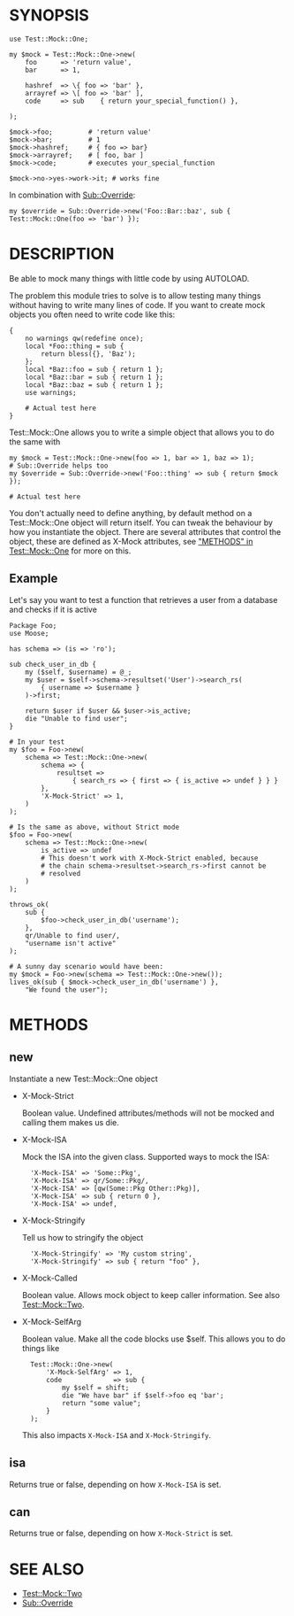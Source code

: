 # SYNOPSIS

    use Test::Mock::One;

    my $mock = Test::Mock::One->new(
        foo      => 'return value',
        bar      => 1,

        hashref  => \{ foo => 'bar' },
        arrayref => \[ foo => 'bar' ],
        code     => sub    { return your_special_function() },

    );

    $mock->foo;         # 'return value'
    $mock->bar;         # 1
    $mock->hashref;     # { foo => bar}
    $mock->arrayref;    # [ foo, bar ]
    $mock->code;        # executes your_special_function

    $mock->no->yes->work->it; # works fine

In combination with [Sub::Override](https://metacpan.org/pod/Sub::Override):

    my $override = Sub::Override->new('Foo::Bar::baz', sub { Test::Mock::One(foo => 'bar') });

# DESCRIPTION

Be able to mock many things with little code by using AUTOLOAD.

The problem this module tries to solve is to allow testing many things
without having to write many lines of code. If you want to create mock objects
you often need to write code like this:

    {
        no warnings qw(redefine once);
        local *Foo::thing = sub {
            return bless({}, 'Baz');
        };
        local *Baz::foo = sub { return 1 };
        local *Baz::bar = sub { return 1 };
        local *Baz::baz = sub { return 1 };
        use warnings;

        # Actual test here
    }

Test::Mock::One allows you to write a simple object that allows you to do the same with

    my $mock = Test::Mock::One->new(foo => 1, bar => 1, baz => 1);
    # Sub::Override helps too
    my $override = Sub::Override->new('Foo::thing' => sub { return $mock });

    # Actual test here

You don't actually need to define anything, by default method on a
Test::Mock::One object will return itself.  You can tweak the behaviour
by how you instantiate the object. There are several attributes that
control the object, these are defined as X-Mock attributes, see
["METHODS" in Test::Mock::One](https://metacpan.org/pod/Test::Mock::One#METHODS) for more on this.

## Example

Let's say you want to test a function that retrieves a user from a
database and checks if it is active

    Package Foo;
    use Moose;

    has schema => (is => 'ro');

    sub check_user_in_db {
        my ($self, $username) = @_;
        my $user = $self->schema->resultset('User')->search_rs(
            { username => $username }
        )->first;

        return $user if $user && $user->is_active;
        die "Unable to find user";
    }

    # In your test
    my $foo = Foo->new(
        schema => Test::Mock::One->new(
            schema => {
                resultset =>
                    { search_rs => { first => { is_active => undef } } }
            },
            'X-Mock-Strict' => 1,
        )
    );

    # Is the same as above, without Strict mode
    $foo = Foo->new(
        schema => Test::Mock::One->new(
            is_active => undef
            # This doesn't work with X-Mock-Strict enabled, because
            # the chain schema->resultset->search_rs->first cannot be
            # resolved
        )
    );

    throws_ok(
        sub {
            $foo->check_user_in_db('username');
        },
        qr/Unable to find user/,
        "username isn't active"
    );

    # A sunny day scenario would have been:
    my $mock = Foo->new(schema => Test::Mock::One->new());
    lives_ok(sub { $mock->check_user_in_db('username') },
        "We found the user");

# METHODS

## new

Instantiate a new Test::Mock::One object

- X-Mock-Strict

    Boolean value. Undefined attributes/methods will not be mocked and calling them makes us die.

- X-Mock-ISA

    Mock the ISA into the given class. Supported ways to mock the ISA:

        'X-Mock-ISA' => 'Some::Pkg',
        'X-Mock-ISA' => qr/Some::Pkg/,
        'X-Mock-ISA' => [qw(Some::Pkg Other::Pkg)],
        'X-Mock-ISA' => sub { return 0 },
        'X-Mock-ISA' => undef,

- X-Mock-Stringify

    Tell us how to stringify the object

        'X-Mock-Stringify' => 'My custom string',
        'X-Mock-Stringify' => sub { return "foo" },

- X-Mock-Called

    Boolean value. Allows mock object to keep caller information. See also [Test::Mock::Two](https://metacpan.org/pod/Test::Mock::Two).

- X-Mock-SelfArg

    Boolean value. Make all the code blocks use $self. This allows you to do things like

        Test::Mock::One->new(
            'X-Mock-SelfArg' => 1,
            code             => sub {
                my $self = shift;
                die "We have bar" if $self->foo eq 'bar';
                return "some value";
            }
        );

    This also impacts `X-Mock-ISA` and `X-Mock-Stringify`.

## isa

Returns true or false, depending on how `X-Mock-ISA` is set.

## can

Returns true or false, depending on how `X-Mock-Strict` is set.

# SEE ALSO

- [Test::Mock::Two](https://metacpan.org/pod/Test::Mock::Two)
- [Sub::Override](https://metacpan.org/pod/Sub::Override)
